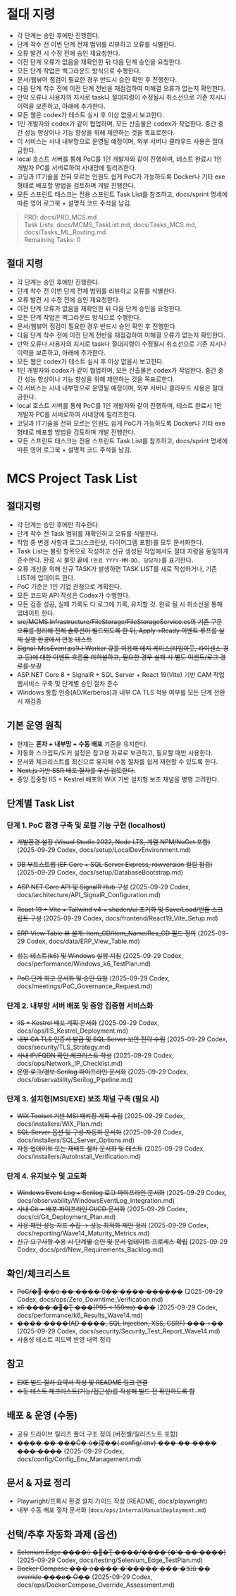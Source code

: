 # 절대 지령
- 각 단계는 승인 후에만 진행한다.
- 단계 착수 전 이번 단계 전체 범위를 리뷰하고 오류를 식별한다.
- 오류 발견 시 수정 전에 승인 재요청한다.
- 이전 단계 오류가 없음을 재확인한 뒤 다음 단계 승인을 요청한다.
- 모든 단계 작업은 백그라운드 방식으로 수행한다.
- 문서/웹뷰어 점검이 필요한 경우 반드시 승인 확인 후 진행한다.
- 다음 단계 착수 전에 이전 단계 전반을 재점검하여 미해결 오류가 없는지 확인한다.
- 만약 오류나 사용자의 지시로 task나 절대지령이 수정될시 취소선으로 기존 지시나 이력을 보존하고, 아래에 추가한다.
- 모든 웹은 codex가 테스트 실시 후 이상 없을시 보고한다.
- 1인 개발자와 codex가 같이 협업하며, 모든 산출물은 codex가 작업한다. 중간 중간 성능 향상이나 기능 향상을 위해 제안하는 것을 목표로한다.
- 이 서비스는 사내 내부망으로 운영될 예정이며, 외부 서버나 클라우드 사용은 절대 금한다.
- local 호스트 서버를 통해 PoC를 1인 개발자와 같이 진행하며, 테스트 완료시 1인 개발자 PC를 서버로하여 사내망에 릴리즈한다.
- 코딩과 IT기술을 전혀 모르는 인원도 쉽게 PoC가 가능하도록 Docker나 기타 exe 형태로 배포할 방법을 검토하며 개발 진행한다.
- 모든 스프린트 태스크는 전용 스프린트 Task List를 참조하고, docs/sprint 명세에 따른 영어 로그북 + 설명적 코드 주석을 남김.

> PRD: docs/PRD_MCS.md  
> Task Lists: docs/MCMS_TaskList.md, docs/Tasks_MCS.md, docs/Tasks_ML_Routing.md  
> Remaining Tasks: 0

## 절대 지령
- 각 단계는 승인 후에만 진행한다.
- 단계 착수 전 이번 단계 전체 범위를 리뷰하고 오류를 식별한다.
- 오류 발견 시 수정 전에 승인 재요청한다.
- 이전 단계 오류가 없음을 재확인한 뒤 다음 단계 승인을 요청한다.
- 모든 단계 작업은 백그라운드 방식으로 수행한다.
- 문서/웹뷰어 점검이 필요한 경우 반드시 승인 확인 후 진행한다.
- 다음 단계 착수 전에 이전 단계 전반을 재점검하여 미해결 오류가 없는지 확인한다.
- 만약 오류나 사용자의 지시로 task나 절대지령이 수정될시 취소선으로 기존 지시나 이력을 보존하고, 아래에 추가한다.
- 모든 웹은 codex가 테스트 실시 후 이상 없을시 보고한다.
- 1인 개발자와 codex가 같이 협업하며, 모든 산출물은 codex가 작업한다. 중간 중간 성능 향상이나 기능 향상을 위해 제안하는 것을 목표로한다.
- 이 서비스는 사내 내부망으로 운영될 예정이며, 외부 서버나 클라우드 사용은 절대 금한다.
- local 호스트 서버를 통해 PoC를 1인 개발자와 같이 진행하며, 테스트 완료시 1인 개발자 PC를 서버로하여 사내망에 릴리즈한다.
- 코딩과 IT기술을 전혀 모르는 인원도 쉽게 PoC가 가능하도록 Docker나 기타 exe 형태로 배포할 방법을 검토하며 개발 진행한다.
- 모든 스프린트 태스크는 전용 스프린트 Task List를 참조하고, docs/sprint 명세에 따른 영어 로그북 + 설명적 코드 주석을 남김.
# MCS Project Task List

## 절대지령
- 각 단계는 승인 후에만 착수한다.
- 단계 착수 전 Task 범위를 재확인하고 오류를 식별한다.
- 작업 중 변경 사항과 로그(스크린샷, 다이어그램 포함)를 모두 문서화한다.
- Task List는 불릿 항목으로 작성하고 신규 생성된 작업에서도 절대 지령을 동일하게 준수한다. 완료 시 불릿 끝에 `(완료 YYYY-MM-DD, 담당자)`를 표기한다.
- 오류 개선을 위해 신규 TASK가 발생하면 TASK LIST를 새로 작성하거나, 기존 LIST에 업데이트 한다.
- PoC 기준은 1인 기업 관점으로 계획한다.
- 모든 코드와 API 작성은 Codex가 수행한다.
- 모든 검증 성공, 실패 기록도 다 로그에 기록, 유지할 것. 완료 될 시 취소선을 통해 업데이트 한다.
- ~~src/MCMS.Infrastructure/FileStorage/FileStorageService.cs의 기존 구문 오류를 정리해 전체 솔루션이 빌드되도록 한 뒤, Apply→Ready 이벤트 루프를 실제 실행 환경에서 연동 테스트~~
- ~~Signal-McsEvent.ps1나 Worker 큐를 이용해 에지 케이스(타임아웃, 라이센스 경고 등)에 대한 이벤트 흐름을 리허설하고, 필요한 경우 실패 시 별도 이벤트/로그 경로를 보강~~
- ASP.NET Core 8 + SignalR + SQL Server + React 19(Vite) 기반 CAM 작업 웹서비스 구축 및 단계별 승인 절차 준수
- Windows 통합 인증(AD/Kerberos)과 내부 CA TLS 적용 여부를 모든 단계 전환 시 재검증

## 기본 운영 원칙
- 현재는 **혼자 + 내부망 + 수동 배포** 기준을 유지한다.
- 자동화 스크립트/도커 설정은 참고용 자료로 보관하고, 필요할 때만 사용한다.
- 문서와 체크리스트를 최신으로 유지해 수동 절차를 쉽게 재현할 수 있도록 한다.
- ~~Next.js 기반 SSR 배포 절차를 우선 검토한다.~~
- 중앙 집중형 IIS + Kestrel 배포와 WiX 기반 설치형 보조 채널을 병행 고려한다.

## 단계별 Task List

### 단계 1. PoC 환경 구축 및 로컬 기능 구현 (localhost)
- ~~개발환경 설정 (Visual Studio 2022, Node LTS, 계열 NPM/NuGet 포함)~~ (2025-09-29 Codex, docs/setup/LocalDevEnvironment.md)
- ~~DB 부트스트랩 (EF Core + SQL Server Express, rowversion 컬럼 점검)~~ (2025-09-29 Codex, docs/setup/DatabaseBootstrap.md)
- ~~ASP.NET Core API 및 SignalR Hub 구성~~ (2025-09-29 Codex, docs/architecture/API_SignalR_Configuration.md)
- ~~React 19 + Vite + Tailwind v4 + shadcn/ui 초기화 및 Save/Load/번들 스크립트 구성~~ (2025-09-29 Codex, docs/frontend/React19_Vite_Setup.md)

- ~~ERP View Table 뷰 설계: Item_CD/Item_Name/Res_CD 필드 정의~~ (2025-09-29 Codex, docs/data/ERP_View_Table.md)

- ~~성능 테스트(k6) 및 Windows 실행 지침~~ (2025-09-29 Codex, docs/performance/Windows_k6_TestPlan.md)
- ~~PoC 단계 회고 문서화 및 승인 요청~~ (2025-09-29 Codex, docs/meetings/PoC_Governance_Request.md)

### 단계 2. 내부망 서버 배포 및 중앙 집중형 서비스화
- ~~IIS + Kestrel 배포 계획 문서화~~ (2025-09-29 Codex, docs/ops/IIS_Kestrel_Deployment.md)
- ~~내부 CA TLS 인증서 발급 및 SQL Server 보안 전략 수립~~ (2025-09-29 Codex, docs/security/TLS_Strategy.md)
- ~~사내 IP/FQDN 확인 체크리스트 작성~~ (2025-09-29 Codex, docs/ops/Network_IP_Checklist.md)
- ~~운영 로그/경보 Serilog 파이프라인 문서화~~ (2025-09-29 Codex, docs/observability/Serilog_Pipeline.md)

### 단계 3. 설치형(MSI/EXE) 보조 채널 구축 (필요 시)
- ~~WiX Toolset 기반 MSI 패키징 계획 수립~~ (2025-09-29 Codex, docs/installers/WiX_Plan.md)
- ~~SQL Server 옵션 및 구성 자동화 문서화~~ (2025-09-29 Codex, docs/installers/SQL_Server_Options.md)
- ~~자동 업데이트 또는 재배포 절차 문서화 및 테스트~~ (2025-09-29 Codex, docs/installers/AutoInstall_Verification.md)

### 단계 4. 유지보수 및 고도화
- ~~Windows Event Log + Serilog 로그 파이프라인 문서화~~ (2025-09-29 Codex, docs/observability/WindowsEventLog_Integration.md)
- ~~사내 Git + 배포 파이프라인 CI/CD 문서화~~ (2025-09-29 Codex, docs/ci/Git_Deployment_Plan.md)
- ~~사용 패턴·성능 지표 수집 → 성능 최적화 제안 정리~~ (2025-09-29 Codex, docs/reporting/Wave14_Maturity_Metrics.md)
- ~~신규 요구사항 수용 시 단계별 승인 및 문서 업데이트 프로세스 확립~~ (2025-09-29 Codex, docs/prd/New_Requirements_Backlog.md)

## 확인/체크리스트
- ~~PoC/� ��ȯ �� ���� 0�� ���� ������~~ (2025-09-29 Codex, docs/ops/Zero_Downtime_Verification.md)
- ~~k6 ���� �׽�Ʈ ���(P95 < 150ms) ���~~ (2025-09-29 Codex, docs/performance/k6_Results_Wave14.md)
- ~~���� ����(AD ����, SQL Injection, XSS, CSRF) ��� ÷��~~ (2025-09-29 Codex, docs/security/Security_Test_Report_Wave14.md)
- 사용성 테스트 피드백 반영 내역 정리

## 참고
- ~~EXE 빌드 절차 요약서 작성 및 README 링크 연결~~
- ~~수동 테스트 체크리스트(기능/접근성)를 작성해 빌드 전 확인하도록 함~~

## 배포 & 운영 (수동)
- 공유 드라이브 릴리즈 폴더 구조 정의 (버전별/릴리즈노트 포함)
- ~~���� �� ���Ǵ� ȯ�漳��(.config/.env) ��� �� ���� ��� ����~~ (2025-09-29 Codex, docs/config/Config_Env_Management.md)

## 문서 & 자료 정리
- Playwright/프록시 환경 설치 가이드 작성 (README, docs/playwright)
- 내부 수동 배포 절차 문서화 (`docs/ops/InternalManualDeployment.md`)

## 선택/추후 자동화 과제 (옵션)
- ~~Selenium Edge ����ũ �׽�Ʈ ����/���� (�ʿ� �� ����)~~ (2025-09-29 Codex, docs/testing/Selenium_Edge_TestPlan.md)
- ~~Docker Compose ��� ȯ���� �ʿ����� ��� �ｺüũ �� override ���ø� Ȯ��~~ (2025-09-29 Codex, docs/ops/DockerCompose_Override_Assessment.md)


